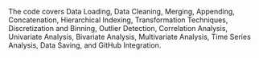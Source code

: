 The code covers Data Loading, Data Cleaning, Merging, Appending, Concatenation, Hierarchical Indexing, Transformation Techniques, Discretization and Binning, Outlier Detection, Correlation Analysis, Univariate Analysis, Bivariate Analysis, Multivariate Analysis, Time Series Analysis, Data Saving, and GitHub Integration.
